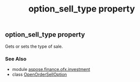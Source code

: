 ﻿---
title: option_sell_type property
second_title: Aspose.Finance for Python via .NET API References
description: 
type: docs
weight: 40
url: /python-net/aspose.finance.ofx.investment/openorderselloption/option_sell_type/
is_root: false
---

## option_sell_type property


Gets or sets the type of sale.

### See Also
* module [aspose.finance.ofx.investment](../../)
* class [OpenOrderSellOption](/finance/python-net/aspose.finance.ofx.investment/openorderselloption)
